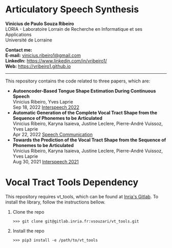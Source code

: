 # Articulatory Speech Synthesis

<b>Vinicius de Paulo Souza Ribeiro</b><br>
LORIA - Laboratoire Lorrain de Recherche en Informatique et ses Applications<br>
Université de Lorraine

<b>Contact me:</b><br>
<b>E-mail:</b> vinicius.ribeiro1@gmail.com<br>
<b>LinkedIn:</b> https://www.linkedin.com/in/vribeiro1/<br>
<b>Web:</b> https://vribeiro1.github.io<br>

<hr>


This repository contains the code related to three papers, which are:

<ul>

<li>
<b>Autoencoder-Based Tongue Shape Estimation During Continuous Speech</b><br>
Vinicius Ribeiro, Yves Laprie<br>
Sep 18, 2022 <a href="https://www.isca-speech.org/archive/interspeech_2022/ribeiro22_interspeech.html">Interspeech 2022</a><br>
</li>

<li>
<b>Automatic Generation of the Complete Vocal Tract Shape from the Sequence of Phonemes to be Articulated</b><br>
Vinicius Ribeiro, Karyna Isaieva, Justine Leclere, Pierre-André Vuissoz, Yves Laprie<br>
Apr 22, 2022 <a href="https://www.sciencedirect.com/science/article/pii/S0167639322000607">Speech Communication</a><br>
</li>

<li>
<b>Towards the Prediction of the Vocal Tract Shape from the Sequence of Phonemes to be Articulated</b><br>
Vinicius Ribeiro, Karyna Isaieva, Justine Leclere, Pierre-André Vuissoz, Yves Laprie<br>
Aug 30, 2021 <a href="https://www.isca-speech.org/archive/interspeech_2021/ribeiro21b_interspeech.html">Interspeech 2021</a><br>
</li>

</ul>


# Vocal Tract Tools Dependency

This repository requires vt_tools, which can be found at <a href="https://gitlab.inria.fr/vsouzari/vt_tools">Inria's Gitlab</a>. To install the library, follow the instructions bellow.

<ol>

<li>Clone the repo</li>

```
>>> git clone git@gitlab.inria.fr:vsouzari/vt_tools.git
```

<li>Install the repo</li>

```
>>> pip3 install -e /path/to/vt_tools
```

</ol>
